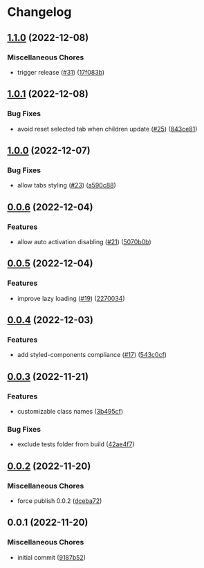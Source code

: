 # Changelog

## [1.1.0](https://github.com/neolitec/kevlar-tabs/compare/v1.0.1...v1.1.0) (2022-12-08)


### Miscellaneous Chores

* trigger release ([#31](https://github.com/neolitec/kevlar-tabs/issues/31)) ([17f083b](https://github.com/neolitec/kevlar-tabs/commit/17f083be485efa3b1034453812510b704a041dcb))

## [1.0.1](https://github.com/neolitec/kevlar-tabs/compare/v1.0.0...v1.0.1) (2022-12-08)


### Bug Fixes

* avoid reset selected tab when children update ([#25](https://github.com/neolitec/kevlar-tabs/issues/25)) ([843ce81](https://github.com/neolitec/kevlar-tabs/commit/843ce81a49b1d605a09debe3b145696dd3d5c8f8))

## [1.0.0](https://github.com/neolitec/kevlar-tabs/compare/v0.0.6...v1.0.0) (2022-12-07)


### Bug Fixes

* allow tabs styling ([#23](https://github.com/neolitec/kevlar-tabs/issues/23)) ([a590c88](https://github.com/neolitec/kevlar-tabs/commit/a590c887c87e789adc7196d9fcae6981541f28ac))

## [0.0.6](https://github.com/neolitec/kevlar-tabs/compare/v0.0.5...v0.0.6) (2022-12-04)


### Features

* allow auto activation disabling ([#21](https://github.com/neolitec/kevlar-tabs/issues/21)) ([5070b0b](https://github.com/neolitec/kevlar-tabs/commit/5070b0b7593a60358426423f5f93c3606fb81965))

## [0.0.5](https://github.com/neolitec/kevlar-tabs/compare/v0.0.4...v0.0.5) (2022-12-04)


### Features

* improve lazy loading ([#19](https://github.com/neolitec/kevlar-tabs/issues/19)) ([2270034](https://github.com/neolitec/kevlar-tabs/commit/2270034780f1515ce7d29e116fa7010a42e5deb3))

## [0.0.4](https://github.com/neolitec/kevlar-tabs/compare/v0.0.3...v0.0.4) (2022-12-03)


### Features

* add styled-components compliance ([#17](https://github.com/neolitec/kevlar-tabs/issues/17)) ([543c0cf](https://github.com/neolitec/kevlar-tabs/commit/543c0cfe51bbb7a32c248d050d85800d7961c943))

## [0.0.3](https://github.com/neolitec/kevlar-tabs/compare/v0.0.2...v0.0.3) (2022-11-21)


### Features

* customizable class names ([3b495cf](https://github.com/neolitec/kevlar-tabs/commit/3b495cf0452a43f7cfb42b506786cb55fe880ee7))


### Bug Fixes

* exclude tests folder from build ([42ae4f7](https://github.com/neolitec/kevlar-tabs/commit/42ae4f721cf3594f2244e0d9f1d24555b5109184))

## [0.0.2](https://github.com/neolitec/kevlar-tabs/compare/v0.0.1...v0.0.2) (2022-11-20)


### Miscellaneous Chores

* force publish 0.0.2 ([dceba72](https://github.com/neolitec/kevlar-tabs/commit/dceba72395bfd2ea04b93f596f8ae93ccf137008))

## 0.0.1 (2022-11-20)


### Miscellaneous Chores

* initial commit ([9187b52](https://github.com/neolitec/kevlar-tabs/commit/9187b52ed6fd527969af60ad71e38432448dcec3))
